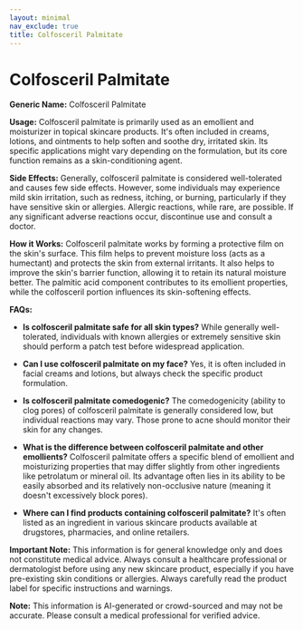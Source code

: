 ```yaml
---
layout: minimal
nav_exclude: true
title: Colfosceril Palmitate
---
```


# Colfosceril Palmitate

**Generic Name:** Colfosceril Palmitate

**Usage:**  Colfosceril palmitate is primarily used as an emollient and moisturizer in topical skincare products. It's often included in creams, lotions, and ointments to help soften and soothe dry, irritated skin.  Its specific applications might vary depending on the formulation, but its core function remains as a skin-conditioning agent.

**Side Effects:** Generally, colfosceril palmitate is considered well-tolerated and causes few side effects.  However, some individuals may experience mild skin irritation, such as redness, itching, or burning, particularly if they have sensitive skin or allergies.  Allergic reactions, while rare, are possible.  If any significant adverse reactions occur, discontinue use and consult a doctor.

**How it Works:** Colfosceril palmitate works by forming a protective film on the skin's surface. This film helps to prevent moisture loss (acts as a humectant) and protects the skin from external irritants. It also helps to improve the skin's barrier function, allowing it to retain its natural moisture better.  The palmitic acid component contributes to its emollient properties, while the colfosceril portion influences its skin-softening effects.

**FAQs:**

* **Is colfosceril palmitate safe for all skin types?** While generally well-tolerated, individuals with known allergies or extremely sensitive skin should perform a patch test before widespread application.

* **Can I use colfosceril palmitate on my face?** Yes, it is often included in facial creams and lotions, but always check the specific product formulation.

* **Is colfosceril palmitate comedogenic?**  The comedogenicity (ability to clog pores) of colfosceril palmitate is generally considered low, but individual reactions may vary. Those prone to acne should monitor their skin for any changes.

* **What is the difference between colfosceril palmitate and other emollients?** Colfosceril palmitate offers a specific blend of emollient and moisturizing properties that may differ slightly from other ingredients like petrolatum or mineral oil. Its advantage often lies in its ability to be easily absorbed and its relatively non-occlusive nature (meaning it doesn't excessively block pores).

* **Where can I find products containing colfosceril palmitate?** It's often listed as an ingredient in various skincare products available at drugstores, pharmacies, and online retailers.


**Important Note:** This information is for general knowledge only and does not constitute medical advice. Always consult a healthcare professional or dermatologist before using any new skincare product, especially if you have pre-existing skin conditions or allergies.  Always carefully read the product label for specific instructions and warnings.


**Note:** This information is AI-generated or crowd-sourced and may not be accurate. Please consult a medical professional for verified advice.